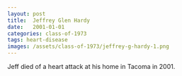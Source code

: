 ```yaml
---
layout: post
title:  Jeffrey Glen Hardy
date:   2001-01-01
categories: class-of-1973
tags: heart-disease
images: /assets/class-of-1973/jeffrey-g-hardy-1.png
---
```

Jeff died of a heart attack at his home in Tacoma in 2001. 
